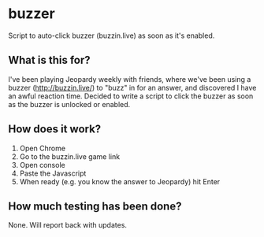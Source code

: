 # buzzer
Script to auto-click buzzer (buzzin.live) as soon as it's enabled.

## What is this for?
I've been playing Jeopardy weekly with friends, where we've been using a buzzer (http://buzzin.live/) to "buzz" in for an answer,  and discovered I have an awful reaction time. Decided to write a script to click the buzzer as soon as the buzzer is unlocked or enabled.

## How does it work?
1. Open Chrome
2. Go to the buzzin.live game link
3. Open console
4. Paste the Javascript
5. When ready (e.g. you know the answer to Jeopardy) hit Enter

## How much testing has been done?
None. Will report back with updates.
